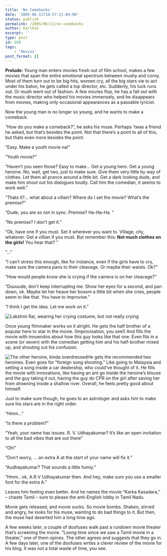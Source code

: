 ```yaml
---
title: 'No Comebacks'
date: '2005-06-11T10:57:21-04:00'
status: publish
permalink: /2005/06/11/no-comebacks
author: Karthik
excerpt: ''
type: post
id: 160
tags:
    - 'Movies'
post_format: []
---
```

**Prelude:** Young man enters movies fresh out of film school, makes a few movies that span the entire emotional spectrum between mushy and corny. Most of them turn out to be big hits, women cry, all the big stars vie to act under his baton, he gets called a top director, etc. Suddenly, his luck runs out. Or mush went out of fashion. A few movies flop, he has a fall out with the music director who helped his movies immensely, and he disappears from movies, making only occasional appearances as a passable lyricist.

Now the young man is no longer so young, and he wants to make a comeback.

“How do you make a comeback?”, he asks his muse. Perhaps ’twas a friend he asked, but that’s besides the point. Not that there’s a point to all of this, but thats even more besides the point.

“Easy. Make a youth movie na!”

“Youth movie?”

“Haven’t you seen those? Easy to make… Get a young hero. Get a young heroine. No, wait, get two, just to make sure. Give them very little by way of clothes. Let them all prance around a little bit. Get a dark looking dude, and make him shout out his dialogues loudly. Call him the comedian, it seems to work well.”

“Thats it?… what about a villain? Where do I set the movie? What’s the premise?”

“Dude, you are *so* not in sync. Premise? Ha-Ha-Ha. ”

“No premise? I don’t get it.”

“Ok, have one if you must. Set it wherever you want to. Village, city, whatever. Get a villian if you must. But remember this: **Not much clothes on the girls!** You hear that? ”

“…”

“I can’t stress this enough, like for instance, even if the girls have to cry, make sure the camera pans to their cleavage. Or maybe their waists. Ok?”

“How would people know she is crying if the camera is on her cleavage?”

“Duuuude, don’t keep interrupting me. Show her eyes for a second, and pan down, ok. Maybe let her heave her bosom a little bit when she cries, people seem to like that. You have to improvise.”

“I think I get the idea. Let me work on it.”

![Lakshmi Rai, wearing her crying costume, but not really crying](http://thatstamil.indiainfo.com/images26/cinema/lakshmi500.jpg)

Once young filmmaker works on it alright. He gets the half brother of a popular hero to star in the movie. (Improvisation, you see!) And fills the movie with innuendos about how this guy looks like that one. Even fits in a scene (or seven) with the comedian getting him and his half-brother mixed up, and shouting out his confusion.

![The other heroine, kinda overdressed](http://thatstamil.indiainfo.com/images23/cinema/diya450.jpg)He gets the recommended two heroines. Even goes for “foreign song shooting.” Like going to Malaysia and setting a song inside a car dealership, who could’ve thought of it. He fills the movie with innovations, like having an ant go inside the heroine’s blouse and the guy taking it out, having the guy do CPR on the girl after saving her from drowning inside a shallow river. Overall, he feels pretty good about himself.

Just to make sure though, he goes to an astrologer and asks him to make sure his stars are in the right order.

“Hmm…”

“Is there a problem?”

“Yeah, your name has issues. R. V. Udhayakumar? It’s like an open invitation to all the bad vibes that are out there”

“Oh!”

“Don’t worry, … an extra A at the start of your name will fix it.”

“Audhayakumar? That sounds a little funny.”

“Hmm.. ok, A.R.V Udhayakumar then. And hey, make sure you use a smaller font for the extra A.”

Leaves him feeling even better. And he names the movie “Karka Kasadara,” – chaste Tamil – sure to please the anti-English lobby in Tamil Nadu.

Movie gets released, and movie sucks. So movie bombs. Shaken, stirred and angry, he looks for his muse, wanting to do bad things to it. But then, the muse had deserted him a long time ago.

A few weeks later, a couple of doofuses walk past a rundown movie theater that’s screening the movie. “Loong time since we saw a Tamil movie in a theater,” one of them opines. The other agrees and suggests that they go in. A few days later, one of the doofuses writes a clever review of the movie for his blog. It was not a total waste of time, you see.